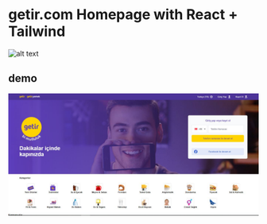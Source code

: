# getir.com Homepage with React + Tailwind
![alt text](https://getir.com/_next/static/images/bimutluluk-b3a7fcb14fc9a9c09b60d7dc9b1b8fd6.svg)
## demo
![Alt text](/1.JPG?raw=true "Title")
